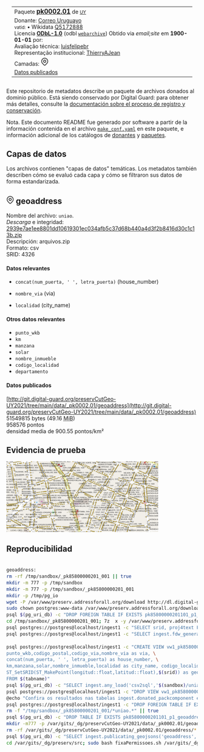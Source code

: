 <aside>
<table align="right" style="padding: 1em">
<tr><td>Paquete <a target="_git" title="Enlace canónico a git para este paquete." href="http://git.digital-guard.org/preserv-UY/blob/main/data/_pk0002.01"><big><b>pk0002.01</b></big></a> de <small><a target="_osmcodes" title="Jurisdicción" href="https://osm.codes/UY">UY</a></small>
</td></tr>
<tr><td>
Donante: <a rel="external" target="_doador" href="https://catalogodatos.gub.uy/dataset/ide-direcciones-geograficas-del-uruguay">Correo Uruguayo</a><br/>
<small>vatid:</small> • Wikidata <a rel="external" target="_doador" title="Enlace del descriptor Wikidata del donante" href="https://www.wikidata.org/wiki/Q5172888">Q5172888</a></small><br/>
Licencia <a rel="external" target="_doador" href="http://www.opendefinition.org/licenses/odc-odbl"><b>ODbL-1.0</b></a> (odbl <a title="SHA256 http://web.archive.org/web/20220418172356/https://opendatacommons.org/licenses/odbl/" href="http://web.archive.org/web/20220418172356/https://opendatacommons.org/licenses/odbl/"><code>webarchive</code></a>)
Obtido via <i>email;site</i> em <b>1900-01-01</b> por:<br/>
 Avaliação técnica: <a rel="external" target="_gitPerson" title="Usuario de Git" href="https://github.com/luisfelipebr">luisfelipebr</a><br/>
 Representação institucional: <a rel="external" target="_gitPerson" title="Usuario de" href="https://github.com/ThierryAJean">ThierryAJean</a><br/>
</td></tr>
<tr><td>Camadas: <a title="geoaddress" href="#-geoaddress"><img src="https://raw.githubusercontent.com/digital-guard/preserv/main/docs/assets/layerIcon-geoaddress.png" alt="geoaddress" width="20"/></a> </td></tr>
<tr><td><a href="http://git.digital-guard.org/preservCutGeo-UY2021/tree/main/data/_pk0002.01">Datos publicados</a></td></tr>
</table>
</aside>

<section>

Este repositorio de metadatos describe un paquete de archivos donados al dominio público. Está siendo conservado por Digital Guard: para obtener más detalles, consulte la [documentación sobre el proceso de registro y conservación](https://git.digital-guard.org/preserv/tree/main/docs).

Nota. Este documento README fue generado por software a partir de la información contenida en el archivo [`make_conf.yaml`](make_conf.yaml) en este paquete, e información adicional de los catálogos de [donantes](https://git.digital-guard.org/preserv-BR/blob/main/data/donor.csv) y [paquetes](https://git.digital-guard.org/preserv-BR/blob/main/data/donatedPack.csv).

# Capas de datos

Los archivos contienen "capas de datos" temáticas. Los metadatos también describen cómo se evaluó cada capa y cómo se filtraron sus datos de forma estandarizada.

## <img src="https://raw.githubusercontent.com/digital-guard/preserv/main/docs/assets/layerIcon-geoaddress.png" alt="geoaddress" width="20"/> geoaddress

Nombre del archivo: `uniao`.<br/>*Descarga* e integridad: [2939e7ae1ee8801dd10619301ec034afb5c37d68b440a4d3f2b8416d30c1c13b.zip](http://dl.digital-guard.org/2939e7ae1ee8801dd10619301ec034afb5c37d68b440a4d3f2b8416d30c1c13b.zip)<br/>Descripción: arquivos.zip<br/>Formato: csv<br/>SRID: 4326

#### Datos relevantes
* `concat(num_puerta, ' ', letra_puerta)` (house_number)

* `nombre_via` (via)

* `localidad` (city_name)

#### Otros datos relevantes
* `punto_wkb`
* `km`
* `manzana`
* `solar`
* `nombre_inmueble`
* `codigo_localidad`
* `departamento`

#### Datos publicados
[http://git.digital-guard.org/preservCutGeo-UY2021/tree/main/data/_pk0002.01/geoaddress](http://git.digital-guard.org/preservCutGeo-UY2021/tree/main/data/_pk0002.01/geoaddress)<br/>51549815 bytes (49.16 <abbr title="mebibyte">MiB</abbr>)<br/>958576 pontos<br/>densidad media de 900.55 pontos/km²

# Evidencia de prueba
<img src="evidencia.png" width="400"/>

</section>
<section>

# Reproducibilidad

```bash

geoaddress:
rm -rf /tmp/sandbox/_pk85800000201_001 || true
mkdir -m 777 -p /tmp/sandbox
mkdir -m 777 -p /tmp/sandbox/_pk85800000201_001
mkdir -p /tmp/pg_io
wget -P /var/www/preserv.addressforall.org/download http://dl.digital-guard.org/2939e7ae1ee8801dd10619301ec034afb5c37d68b440a4d3f2b8416d30c1c13b.zip
sudo chown postgres:www-data /var/www/preserv.addressforall.org/download/2939e7ae1ee8801dd10619301ec034afb5c37d68b440a4d3f2b8416d30c1c13b.zip && sudo chmod 664 /var/www/preserv.addressforall.org/download/2939e7ae1ee8801dd10619301ec034afb5c37d68b440a4d3f2b8416d30c1c13b.zip
psql $(pg_uri_db) -c "DROP FOREIGN TABLE IF EXISTS pk85800000201101_p1_geoaddress CASCADE"
cd /tmp/sandbox/_pk85800000201_001; 7z  x -y /var/www/preserv.addressforall.org/download/2939e7ae1ee8801dd10619301ec034afb5c37d68b440a4d3f2b8416d30c1c13b.zip "*uniao*" ; chmod -R a+rwx . > /dev/null
psql postgres://postgres@localhost/ingest1 -c "SELECT srid, proj4text FROM spatial_ref_sys where srid=4326"
psql postgres://postgres@localhost/ingest1 -c "SELECT ingest.fdw_generate_direct_csv( '/tmp/sandbox/_pk85800000201_001/uniao.csv', 'pk85800000201101_p1_geoaddress' )"

psql postgres://postgres@localhost/ingest1 -c "CREATE VIEW vw1_pk85800000201101_p1_geoaddress AS SELECT row_number() OVER () AS gid, \
punto_wkb,codigo_postal,codigo_via,nombre_via as via, \
concat(num_puerta, ' ', letra_puerta) as house_number, \
km,manzana,solar,nombre_inmueble,localidad as city_name, codigo_localidad, departamento, \
ST_SetSRID(ST_MakePoint(longitud::float,latitud::float),$(srid)) as geom \
FROM $(tabname)"
psql $(pg_uri_db) -c "SELECT ingest.any_load('csv2sql','$(sandbox)/uniao.csv','geoaddress_full','vw1_pk85800000201101_p1_geoaddress','85800000201101','2939e7ae1ee8801dd10619301ec034afb5c37d68b440a4d3f2b8416d30c1c13b.zip',array[]::text[],1,1)"
psql postgres://postgres@localhost/ingest1 -c "DROP VIEW vw1_pk85800000201101_p1_geoaddress"
@echo "Confira os resultados nas tabelas ingest.donated_packcomponent e ingest.feature_asis".
psql postgres://postgres@localhost/ingest1 -c "DROP FOREIGN TABLE IF EXISTS pk85800000201101_p1_geoaddress"
rm -f "/tmp/sandbox/_pk85800000201_001/*uniao.*" || true
psql $(pg_uri_db) -c "DROP TABLE IF EXISTS pk85800000201101_p1_geoaddress CASCADE"
mkdir -m777 -p /var/gits/_dg/preservCutGeo-UY2021/data/_pk0002.01/geoaddress
rm -rf /var/gits/_dg/preservCutGeo-UY2021/data/_pk0002.01/geoaddress/*.geojson
psql $(pg_uri_db) -c "SELECT ingest.publicating_geojsons('geoaddress','UY','/var/gits/_dg/preservCutGeo-UY2021/data/_pk0002.01/geoaddress','1',9,3);"
cd /var/gits/_dg/preserv/src; sudo bash fixaPermissoes.sh /var/gits/_dg/preservCutGeo-UY2021/data/_pk0002.01/geoaddress

```
</section>

